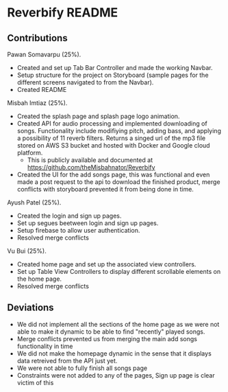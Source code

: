 # Reverbify README

## Contributions

Pawan Somavarpu (25%). 
- Created and set up Tab Bar Controller and made the working Navbar.
- Setup structure for the project on Storyboard (sample pages for the different screens navigated to from the Navbar).
- Created README

Misbah Imtiaz (25%).
- Created the splash page and splash page logo animation.
- Created API for audio processing and implemented downloading of songs. Functionality include modifiying pitch, adding bass, and applying a possibility of 11 reverb filters. Returns a singed url of the mp3 file stored on AWS S3 bucket and hosted with Docker and Google cloud platform. 
  - This is publicly available and documented at https://github.com/theMisbahnator/Reverbify
- Created the UI for the add songs page, this was functional and even made a post request to the api to download the finished product, merge conflicts 
  with storyboard prevented it from being done in time. 

Ayush Patel (25%).
- Created the login and sign up pages.
- Set up segues beetween login and sign up pages.
- Setup firebase to allow user authentication.
- Resolved merge conflicts

Vu Bui (25%).
- Created home page and set up the associated view controllers.
- Set up Table View Controllers to display different scrollable elements on the home page.
- Resolved merge conflicts

## Deviations

- We did not implement all the sections of the home page as we were not able to make it dynamic to be able to find "recently" played songs.
- Merge conflicts prevented us from merging the main add songs functionality in time
- We did not make the homepage dynamic in the sense that it displays data retreived from the API just yet.
- We were not able to fully finish all songs page
- Constraints were not added to any of the pages, Sign up page is clear victim of this
